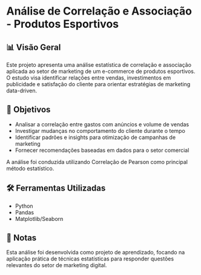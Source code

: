# Análise de Correlação e Associação - Produtos Esportivos

## 📊 Visão Geral
Este projeto apresenta uma análise estatística de correlação e associação aplicada ao setor de marketing de um e-commerce de produtos esportivos. O estudo visa identificar relações entre vendas, investimentos em publicidade e satisfação do cliente para orientar estratégias de marketing data-driven.

## 🎯 Objetivos
- Analisar a correlação entre gastos com anúncios e volume de vendas
- Investigar mudanças no comportamento do cliente durante o tempo
- Identificar padrões e insights para otimização de campanhas de marketing
- Fornecer recomendações baseadas em dados para o setor comercial

A análise foi conduzida utilizando Correlação de Pearson como principal método estatístico.

## 🛠️ Ferramentas Utilizadas
- Python
- Pandas
- Matplotlib/Seaborn

## 📝 Notas
Esta análise foi desenvolvida como projeto de aprendizado, focando na aplicação prática de técnicas estatísticas para responder questões relevantes do setor de marketing digital.
